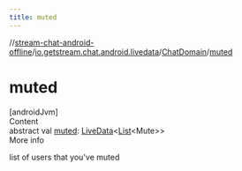 ```yaml
---
title: muted
---
```

//[stream-chat-android-offline](../../../index.md)/[io.getstream.chat.android.livedata](../index.md)/[ChatDomain](index.md)/[muted](muted.md)



# muted  
[androidJvm]  
Content  
abstract val [muted](muted.md): [LiveData](https://developer.android.com/reference/kotlin/androidx/lifecycle/LiveData.html)&lt;[List](https://kotlinlang.org/api/latest/jvm/stdlib/kotlin.collections/-list/index.html)&lt;Mute&gt;&gt;  
More info  


list of users that you've muted

  



